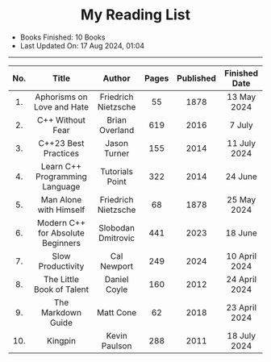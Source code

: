 <h1 align="center"> My Reading List </h1>

- Books Finished: 10 Books
- Last Updated On: 17 Aug 2024, 01:04

---

| No. |               Title               |       Author        | Pages | Published | Finished Date |
| :-: | :-------------------------------: | :-----------------: | :---: | :-------: | :-----------: | 
| 1.  |    Aphorisms on Love and Hate     | Friedrich Nietzsche |  55   |   1878    |  13 May 2024  | 
| 2.  |         C++ Without Fear          |   Brian Overland    |  619  |   2016    |    7 July     |
| 3.  |       C++23 Best Practices        |    Jason Turner     |  155  |   2014    | 11 July 2024  |
| 4.  |  Learn C++ Programming Language   |   Tutorials Point   |  322  |   2014    |    24 June    |
| 5.  |      Man Alone with Himself       | Friedrich Nietzsche |  68   |   1878    |  25 May 2024  |
| 6.  | Modern C++ for Absolute Beginners | Slobodan Dmitrovic  |  441  |   2023    |    18 June    |
| 7.  |         Slow Productivity         |     Cal Newport     |  249  |   2024    | 10 April 2024 |
| 8.  |     The Little Book of Talent     |    Daniel Coyle     |  160  |   2012    | 24 April 2024 |
| 9.  |        The Markdown Guide         |      Matt Cone      |  62   |   2018    | 23 April 2024 |
| 10. |              Kingpin              |    Kevin Paulson    |  288  |   2011    | 18 July 2024  |
